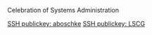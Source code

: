Celebration of Systems Administration<P>

<a href="aboschke.github.io.pub">SSH publickey: aboschke</a>
<a href="lscg.pub">SSH publickey: LSCG</a>
